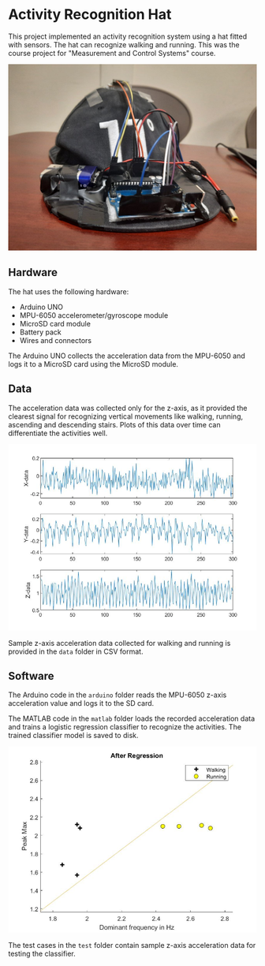 # Activity Recognition Hat 

This project implemented an activity recognition system using a hat fitted with sensors. The hat can recognize walking and running. This was the course project for "Measurement and Control Systems" course.

![](https://github.com/yaswhar/WalkRunHat/blob/main/images/photo_2024-01-29_22-22-18.jpg)

## Hardware

The hat uses the following hardware:

- Arduino UNO
- MPU-6050 accelerometer/gyroscope module
- MicroSD card module 
- Battery pack
- Wires and connectors

The Arduino UNO collects the acceleration data from the MPU-6050 and logs it to a MicroSD card using the MicroSD module.

## Data  

The acceleration data was collected only for the z-axis, as it provided the clearest signal for recognizing vertical movements like walking, running, ascending and descending stairs. Plots of this data over time can differentiate the activities well.

![](https://github.com/yaswhar/WalkRunHat/blob/main/images/signals-walking.jpg)

Sample z-axis acceleration data collected for walking and running is provided in the `data` folder in CSV format. 

## Software

The Arduino code in the `arduino` folder reads the MPU-6050 z-axis acceleration value and logs it to the SD card.  

The MATLAB code in the `matlab` folder loads the recorded acceleration data and trains a logistic regression classifier to recognize the activities. The trained classifier model is saved to disk.

![](https://github.com/yaswhar/WalkRunHat/blob/main/images/after_regression.jpg)

The test cases in the `test` folder contain sample z-axis acceleration data for testing the classifier.
